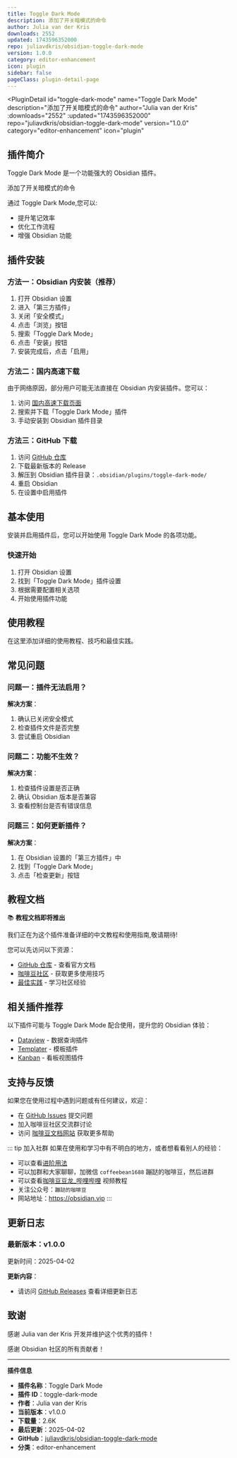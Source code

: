 ```yaml
---
title: Toggle Dark Mode
description: 添加了开关暗模式的命令
author: Julia van der Kris
downloads: 2552
updated: 1743596352000
repo: juliavdkris/obsidian-toggle-dark-mode
version: 1.0.0
category: editor-enhancement
icon: plugin
sidebar: false
pageClass: plugin-detail-page
---
```


<PluginDetail
  id="toggle-dark-mode"
  name="Toggle Dark Mode"
  description="添加了开关暗模式的命令"
  author="Julia van der Kris"
  :downloads="2552"
  :updated="1743596352000"
  repo="juliavdkris/obsidian-toggle-dark-mode"
  version="1.0.0"
  category="editor-enhancement"
  icon="plugin"
>

<!-- AUTO_GENERATED_START -->
## 插件简介

Toggle Dark Mode 是一个功能强大的 Obsidian 插件。

添加了开关暗模式的命令

通过 Toggle Dark Mode,您可以:

- 提升笔记效率
- 优化工作流程
- 增强 Obsidian 功能

<!-- AUTO_GENERATED_END -->

<!-- AUTO_GENERATED_START -->
## 插件安装

### 方法一：Obsidian 内安装（推荐）

1. 打开 Obsidian 设置
2. 进入「第三方插件」
3. 关闭「安全模式」
4. 点击「浏览」按钮
5. 搜索「Toggle Dark Mode」
6. 点击「安装」按钮
7. 安装完成后，点击「启用」

### 方法二：国内高速下载

由于网络原因，部分用户可能无法直接在 Obsidian 内安装插件。您可以：

1. 访问 [国内高速下载页面](/zh/documentation/obsidian-plugins-download.html)
2. 搜索并下载「Toggle Dark Mode」插件
3. 手动安装到 Obsidian 插件目录

### 方法三：GitHub 下载

1. 访问 [GitHub 仓库](https://github.com/juliavdkris/obsidian-toggle-dark-mode)
2. 下载最新版本的 Release
3. 解压到 Obsidian 插件目录：`.obsidian/plugins/toggle-dark-mode/`
4. 重启 Obsidian
5. 在设置中启用插件

## 基本使用

安装并启用插件后，您可以开始使用 Toggle Dark Mode 的各项功能。

### 快速开始

1. 打开 Obsidian 设置
2. 找到「Toggle Dark Mode」插件设置
3. 根据需要配置相关选项
4. 开始使用插件功能

<!-- AUTO_GENERATED_END -->

<!-- CUSTOM_CONTENT_START:tutorial -->
## 使用教程

在这里添加详细的使用教程、技巧和最佳实践。

<!-- CUSTOM_CONTENT_END:tutorial -->

<!-- SHARED_CONTENT_START -->
## 常见问题

### 问题一：插件无法启用？

**解决方案**：
1. 确认已关闭安全模式
2. 检查插件文件是否完整
3. 尝试重启 Obsidian

### 问题二：功能不生效？

**解决方案**：
1. 检查插件设置是否正确
2. 确认 Obsidian 版本是否兼容
3. 查看控制台是否有错误信息

### 问题三：如何更新插件？

**解决方案**：
1. 在 Obsidian 设置的「第三方插件」中
2. 找到「Toggle Dark Mode」
3. 点击「检查更新」按钮

## 教程文档

📚 **教程文档即将推出**

我们正在为这个插件准备详细的中文教程和使用指南,敬请期待!

您可以先访问以下资源：
- [GitHub 仓库](https://github.com/juliavdkris/obsidian-toggle-dark-mode) - 查看官方文档
- [咖啡豆社区](/zh/bases/) - 获取更多使用技巧
- [最佳实践](/zh/best-practices/) - 学习社区经验

## 相关插件推荐

以下插件可能与 Toggle Dark Mode 配合使用，提升您的 Obsidian 体验：

- [Dataview](/zh/plugins/dataview.html) - 数据查询插件
- [Templater](/zh/plugins/templater-obsidian.html) - 模板插件
- [Kanban](/zh/plugins/obsidian-kanban.html) - 看板视图插件

## 支持与反馈

如果您在使用过程中遇到问题或有任何建议，欢迎：

- 在 [GitHub Issues](https://github.com/juliavdkris/obsidian-toggle-dark-mode/issues) 提交问题
- 加入咖啡豆社区交流群讨论
- 访问 [咖啡豆文档网站](https://obsidian.vip) 获取更多帮助

::: tip 加入社群
如果在使用和学习中有不明白的地方，或者想看看别人的经验：
- 可以查看[进阶用法](/zh/advanced)
- 可以加群和大家聊聊，加微信 `coffeebean1688` 蹦跶的咖啡豆，然后进群
- 可以查看[咖啡豆豆龙_哔哩哔哩](https://space.bilibili.com/618777356) 视频教程
- 关注公众号：`蹦跶的咖啡豆`
- 网站地址：https://obsidian.vip
:::
<!-- SHARED_CONTENT_END -->

<!-- AUTO_GENERATED_START -->
## 更新日志

### 最新版本：v1.0.0

更新时间：2025-04-02

**更新内容**：
- 请访问 [GitHub Releases](https://github.com/juliavdkris/obsidian-toggle-dark-mode/releases) 查看详细更新日志

## 致谢

感谢 Julia van der Kris 开发并维护这个优秀的插件！

感谢 Obsidian 社区的所有贡献者！

---

**插件信息**
- **插件名称**：Toggle Dark Mode
- **插件 ID**：toggle-dark-mode
- **作者**：Julia van der Kris
- **当前版本**：v1.0.0
- **下载量**：2.6K
- **最后更新**：2025-04-02
- **GitHub**：[juliavdkris/obsidian-toggle-dark-mode](https://github.com/juliavdkris/obsidian-toggle-dark-mode)
- **分类**：editor-enhancement
<!-- AUTO_GENERATED_END -->

</PluginDetail>

